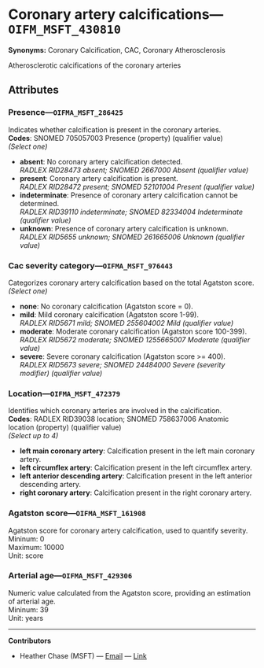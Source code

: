 # Coronary artery calcifications—`OIFM_MSFT_430810`

**Synonyms:** Coronary Calcification, CAC, Coronary Atherosclerosis

Atherosclerotic calcifications of the coronary arteries

## Attributes

### Presence—`OIFMA_MSFT_286425`

Indicates whether calcification is present in the coronary arteries.  
**Codes**: SNOMED 705057003 Presence (property) (qualifier value)  
*(Select one)*

- **absent**: No coronary artery calcification detected.  
_RADLEX RID28473 absent; SNOMED 2667000 Absent (qualifier value)_
- **present**: Coronary artery calcification is present.  
_RADLEX RID28472 present; SNOMED 52101004 Present (qualifier value)_
- **indeterminate**: Presence of coronary artery calcification cannot be determined.  
_RADLEX RID39110 indeterminate; SNOMED 82334004 Indeterminate (qualifier value)_
- **unknown**: Presence of coronary artery calcification is unknown.  
_RADLEX RID5655 unknown; SNOMED 261665006 Unknown (qualifier value)_

### Cac severity category—`OIFMA_MSFT_976443`

Categorizes coronary artery calcification based on the total Agatston score.  
*(Select one)*

- **none**: No coronary calcification (Agatston score = 0).  
- **mild**: Mild coronary calcification (Agatston score 1-99).  
_RADLEX RID5671 mild; SNOMED 255604002 Mild (qualifier value)_
- **moderate**: Moderate coronary calcification (Agatston score 100-399).  
_RADLEX RID5672 moderate; SNOMED 1255665007 Moderate (qualifier value)_
- **severe**: Severe coronary calcification (Agatston score >= 400).  
_RADLEX RID5673 severe; SNOMED 24484000 Severe (severity modifier) (qualifier value)_

### Location—`OIFMA_MSFT_472379`

Identifies which coronary arteries are involved in the calcification.  
**Codes**: RADLEX RID39038 location; SNOMED 758637006 Anatomic location (property) (qualifier value)  
*(Select up to 4)*
- **left main coronary artery**: Calcification present in the left main coronary artery.  
- **left circumflex artery**: Calcification present in the left circumflex artery.  
- **left anterior descending artery**: Calcification present in the left anterior descending artery.  
- **right coronary artery**: Calcification present in the right coronary artery.  

### Agatston score—`OIFMA_MSFT_161908`

Agatston score for coronary artery calcification, used to quantify severity.  
Mininum: 0  
Maximum: 10000  
Unit: score

### Arterial age—`OIFMA_MSFT_429306`

Numeric value calculated from the Agatston score, providing an estimation of arterial age.  
Mininum: 39  
Unit: years

---

**Contributors**

- Heather Chase (MSFT) — [Email](mailto:heatherchase@microsoft.com) — [Link](https://www.linkedin.com/in/heatherwalkerchase/)
